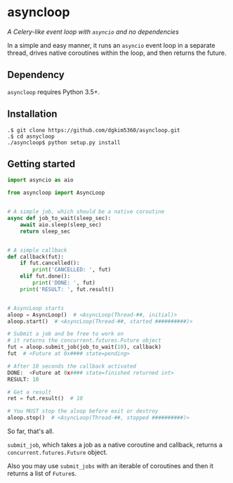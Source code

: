 # asyncloop
*A Celery-like event loop with `asyncio` and no dependencies*

In a simple and easy manner, it runs an `asyncio` event loop in a separate thread, drives native coroutines within the loop, and then returns the future.

## Dependency
`asyncloop` requires Python 3.5+.

## Installation
```
.$ git clone https://github.com/dgkim5360/asyncloop.git
.$ cd asnycloop
./asyncloop$ python setup.py install
```

## Getting started
```python
import asyncio as aio

from asyncloop import AsyncLoop


# A simple job, which should be a native coroutine
async def job_to_wait(sleep_sec):
    await aio.sleep(sleep_sec)
    return sleep_sec


# A simple callback
def callback(fut):
    if fut.cancelled():
        print('CANCELLED: ', fut)
    elif fut.done():
        print('DONE: ', fut)
	print('RESULT: ', fut.result()


# AsyncLoop starts
aloop = AsyncLoop()  # <AsyncLoop(Thread-##, initial)>
aloop.start()  # <AsyncLoop(Thread-##, started ##########)>

# Submit a job and be free to work on
# it returns the concurrent.futures.Future object
fut = aloop.submit_job(job_to_wait(10), callback)
fut  # <Future at 0x#### state=pending>

# After 10 seconds the callback activated
DONE:  <Future at 0x#### state=finished returned int>
RESULT: 10

# Get a result
ret = fut.result()  # 10

# You MUST stop the aloop before exit or destroy
aloop.stop()  # <AsyncLoop(Thread-##, stopped ##########)>
```
So far, that's all.

`submit_job`, which takes a job as a native coroutine and callback, returns a `concurrent.futures.Future` object.

Also you may use `submit_jobs` with an iterable of coroutines and then it returns a list of `Future`s.
